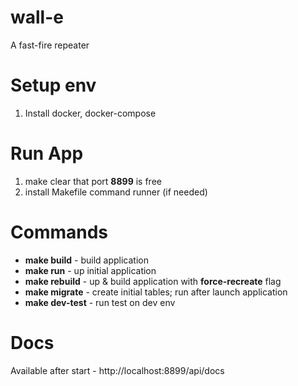# wall-e
A fast-fire repeater


# Setup env
1. Install docker, docker-compose

# Run App
1. make clear that port **__8899__** is free
2. install Makefile command runner (if needed)

# Commands
- __make build__ - build application
- __make run__ - up initial application
- __make rebuild__ - up & build application with **force-recreate** flag
- __make migrate__ - create initial tables; run after launch application
- __make dev-test__ - run test on dev env


# Docs
Available after start - http://localhost:8899/api/docs
